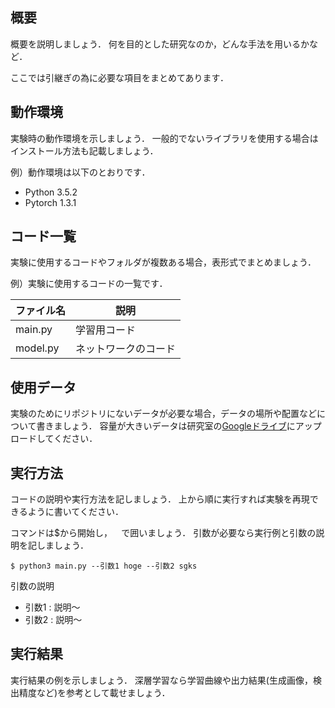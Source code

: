 ## 概要
概要を説明しましょう．
何を目的とした研究なのか，どんな手法を用いるかなど．

ここでは引継ぎの為に必要な項目をまとめてあります．

## 動作環境
実験時の動作環境を示しましょう．
一般的でないライブラリを使用する場合はインストール方法も記載しましょう．

例）動作環境は以下のとおりです．

* Python 3.5.2
* Pytorch 1.3.1

## コード一覧
実験に使用するコードやフォルダが複数ある場合，表形式でまとめましょう．

例）実験に使用するコードの一覧です．

|ファイル名|説明|
|--|--|
|main.py|学習用コード|
|model.py|ネットワークのコード|



## 使用データ
実験のためにリポジトリにないデータが必要な場合，データの場所や配置などについて書きましょう．
容量が大きいデータは研究室の[Googleドライブ](https://drive.google.com/drive/u/2/folders/1fmr4m96i_kFHo2y__5JtFjnw0Ensofoa)にアップロードしてください．

## 実行方法
コードの説明や実行方法を記しましょう．
上から順に実行すれば実験を再現できるように書いてください．

コマンドは$から開始し，``  ``で囲いましょう．
引数が必要なら実行例と引数の説明を記しましょう．

``$ python3 main.py --引数1 hoge --引数2 sgks``

引数の説明
* 引数1 : 説明～
* 引数2 : 説明～


## 実行結果

実行結果の例を示しましょう．
深層学習なら学習曲線や出力結果(生成画像，検出精度など)を参考として載せましょう．
